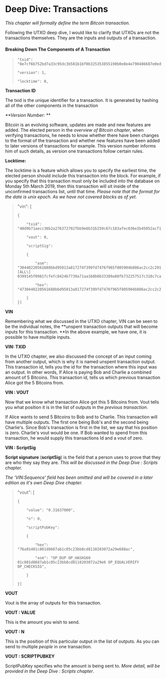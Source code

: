 # Deep Dive: Transactions

_This chapter will formally define the term Bitcoin transaction._

Following the UTXO deep dive, I would like to clarify that UTXOs are not the transactions themselves. They are the inputs and outputs of a transaction.

#### **Breaking Down The Components of A Transaction**

> ```
> "txid": "8e7cf6b752bd7a33c95dc3b581b1bf0b325353855190b0e8e4e790486687e0ed",
> ```
>
> ```
> "version": 1,
>
> "locktime": 0,
> ```

**Transaction ID**

The txid is the unique identifier for a transaction. It is generated by hashing all of the other components in the transaction

_**Version Number: **_

Bitcoin is an evolving software, updates are made and new features are added. The elected person in the _overview of Bitcoin chapter_, when verifying transactions, he needs to know whether there have been changes to the format of the transaction and whether new features have been added to later versions of transactions for example. This version number informs him of such details, as version one transactions follow certain rules.

**Locktime:**

The locktime is a feature which allows you to specify the earliest time, the elected person should include this transaction into the block. For example, if you specify that this transaction must only be included into the database on Monday 5th March 2019, then this transaction will sit inside of the unconfirmed transactions list, until that time. _Please note that the format for the date is unix epoch. As we have not covered blocks as of yet._

> "vin": \[
>
> ```
> {
>
>     "txid": "40d9b71aecc36b2a276372702fbb9e6b31b259c67c183afec036e3b45052acf1",
>
>     "vout": 0,
>
>     "scriptSig":
>
>     {
>
>         "asm": "30440220561688bbd95013a817274f399fd7476f965f805904b886ac2cc2c291d883beed02201aa9467404c3dec4702468eee9c7bfe7940ea9531a8e5158b162ab5b705a6d22\[ALL\] 0399145f0981fcfefc8424b7730a71aa168b0b33389a88fb732257517c318c7ca5",
>
>         "hex": "4730440220561688bbd95013a817274f399fd7476f965f805904b886ac2cc2c291d883beed02201aa9467404c3dec4702468eee9c7bfe7940ea9531a8e5158b162ab5b705a6d2201210399145f0981fcfefc8424b7730a71aa168b0b33389a88fb732257517c318c7ca5"
>
>     }
> }]
> ```

**VIN**

Remembering what we discussed in the UTXO chapter, VIN can be seen to be the individual notes, the **unspent transaction outputs that will become inputs for this transaction. **In the above example, we have one, it is possible to have multiple inputs.

**VIN: TXID**

In the UTXO chapter, we also discussed the concept of an input coming from another output, which is why it is named unspent transaction output. This transaction id, tells you the id for the transaction where this input was an output. In other words, If Alice is paying Bob and Charlie a combined amount of 5 Bitcoins. This transaction id, tells us which previous transaction Alice got the 5 Bitcoins from.

**VIN : VOUT**

Now that we know what transaction Alice got this 5 Bitcoins from. Vout tells you what position it is in the list of outputs in the _previous transaction_.

If Alice wants to send 5 Bitcoins to Bob and to Charlie. This transaction will have multiple outputs. The first one being Bob's and the second being Charlie's. Since Bob's transaction is first in the list, we say that his position is zero. Charlie's vout would be one. If Bob wanted to spend from this transaction, he would supply this transactions Id and a vout of zero.

**VIN : ScriptSig**

**Script signature** \(**scriptSig**\) is the field that a person uses to prove that they are who they say they are. _This will be discussed in the Deep Dive : Scripts chapter._

_The 'VIN:Sequence' field has been omitted and will be covered in a later edition as it's own Deep Dive chapter._

> "vout": \[
>
> ```
> {
>
>     "value": "0.31637000",
>
>     "n": 0,
>
>     "scriptPubKey":
>
>     {
>
>         "hex": "76a91401c801d8687ab1c05c23bb8cd8110203072a29e688ac",
>
>         "asm": "OP_DUP OP_HASH160 01c801d8687ab1c05c23bb8cd8110203072a29e6 OP_EQUALVERIFY OP_CHECKSIG",
>
>     }
>
> }]
> ```

**VOUT**

Vout is the array of outputs for this transaction. 

**VOUT : VALUE**

This is the amount you wish to send.

**VOUT : N**

This is the position of this particular output in the list of outputs. As you can send to multiple _people_ in one transaction.

**VOUT : SCRIPTPUBKEY**

ScriptPubKey specifies who the amount is being sent to. _More detail, will be provided in the Deep Dive : Scripts chapter_.

